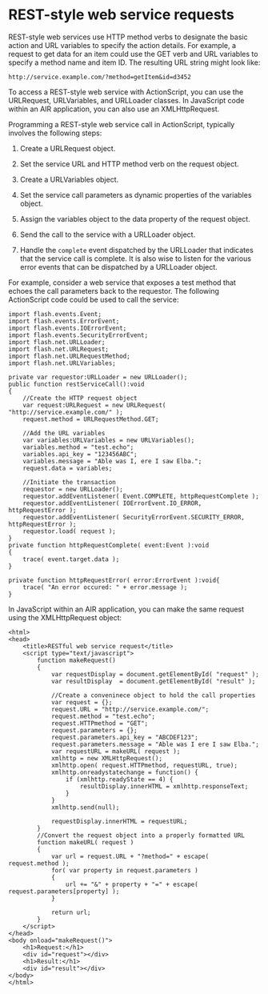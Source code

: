 # REST-style web service requests

REST-style web services use HTTP method verbs to designate the basic action and
URL variables to specify the action details. For example, a request to get data
for an item could use the GET verb and URL variables to specify a method name
and item ID. The resulting URL string might look like:

    http://service.example.com/?method=getItem&id=d3452

To access a REST-style web service with ActionScript, you can use the
URLRequest, URLVariables, and URLLoader classes. In JavaScript code within an
AIR application, you can also use an XMLHttpRequest.

Programming a REST-style web service call in ActionScript, typically involves
the following steps:

1.  Create a URLRequest object.

2.  Set the service URL and HTTP method verb on the request object.

3.  Create a URLVariables object.

4.  Set the service call parameters as dynamic properties of the variables
    object.

5.  Assign the variables object to the data property of the request object.

6.  Send the call to the service with a URLLoader object.

7.  Handle the `complete` event dispatched by the URLLoader that indicates that
    the service call is complete. It is also wise to listen for the various
    error events that can be dispatched by a URLLoader object.

For example, consider a web service that exposes a test method that echoes the
call parameters back to the requestor. The following ActionScript code could be
used to call the service:

    import flash.events.Event;
    import flash.events.ErrorEvent;
    import flash.events.IOErrorEvent;
    import flash.events.SecurityErrorEvent;
    import flash.net.URLLoader;
    import flash.net.URLRequest;
    import flash.net.URLRequestMethod;
    import flash.net.URLVariables;

    private var requestor:URLLoader = new URLLoader();
    public function restServiceCall():void
    {
    	//Create the HTTP request object
    	var request:URLRequest = new URLRequest( "http://service.example.com/" );
    	request.method = URLRequestMethod.GET;

    	//Add the URL variables
    	var variables:URLVariables = new URLVariables();
    	variables.method = "test.echo";
    	variables.api_key = "123456ABC";
    	variables.message = "Able was I, ere I saw Elba.";
    	request.data = variables;

    	//Initiate the transaction
    	requestor = new URLLoader();
    	requestor.addEventListener( Event.COMPLETE, httpRequestComplete );
    	requestor.addEventListener( IOErrorEvent.IO_ERROR, httpRequestError );
    	requestor.addEventListener( SecurityErrorEvent.SECURITY_ERROR, httpRequestError );
    	requestor.load( request );
    }
    private function httpRequestComplete( event:Event ):void
    {
    	trace( event.target.data );
    }

    private function httpRequestError( error:ErrorEvent ):void{
    	trace( "An error occured: " + error.message );
    }

In JavaScript within an AIR application, you can make the same request using the
XMLHttpRequest object:

    <html>
    <head>
    	<title>RESTful web service request</title>
    	<script type="text/javascript">
    		function makeRequest()
    		{
    			var requestDisplay = document.getElementById( "request" );
    			var resultDisplay  = document.getElementById( "result" );

    			//Create a conveninece object to hold the call properties
    			var request = {};
    			request.URL = "http://service.example.com/";
    			request.method = "test.echo";
    			request.HTTPmethod = "GET";
    			request.parameters = {};
    			request.parameters.api_key = "ABCDEF123";
    			request.parameters.message = "Able was I ere I saw Elba.";
    			var requestURL = makeURL( request );
    			xmlhttp = new XMLHttpRequest();
    			xmlhttp.open( request.HTTPmethod, requestURL, true);
    			xmlhttp.onreadystatechange = function() {
    				if (xmlhttp.readyState == 4) {
    					resultDisplay.innerHTML = xmlhttp.responseText;
    				}
    			}
    			xmlhttp.send(null);

    			requestDisplay.innerHTML = requestURL;
    		}
    		//Convert the request object into a properly formatted URL
    		function makeURL( request )
    		{
    			var url = request.URL + "?method=" + escape( request.method );
    			for( var property in request.parameters )
    			{
    				url += "&" + property + "=" + escape( request.parameters[property] );
    			}

    			return url;
    		}
    	</script>
    </head>
    <body onload="makeRequest()">
    	<h1>Request:</h1>
    	<div id="request"></div>
    	<h1>Result:</h1>
    	<div id="result"></div>
    </body>
    </html>
